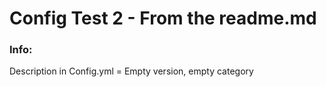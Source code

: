 # Config Test 2 - From the readme.md


### Info:

 Description in Config.yml = Empty version, empty category